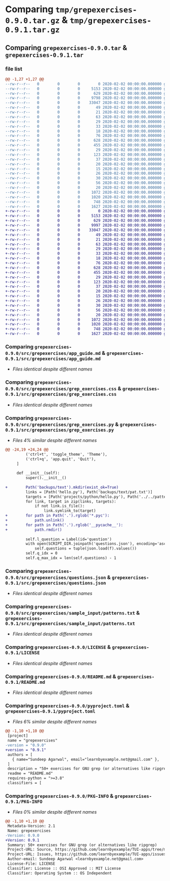 # Comparing `tmp/grepexercises-0.9.0.tar.gz` & `tmp/grepexercises-0.9.1.tar.gz`

## Comparing `grepexercises-0.9.0.tar` & `grepexercises-0.9.1.tar`

### file list

```diff
@@ -1,27 +1,27 @@
--rw-r--r--   0        0        0        0 2020-02-02 00:00:00.000000 grepexercises-0.9.0/src/grepexercises/__init__.py
--rw-r--r--   0        0        0     5153 2020-02-02 00:00:00.000000 grepexercises-0.9.0/src/grepexercises/app_guide.md
--rw-r--r--   0        0        0      629 2020-02-02 00:00:00.000000 grepexercises-0.9.0/src/grepexercises/grep_exercises.css
--rw-r--r--   0        0        0     9798 2020-02-02 00:00:00.000000 grepexercises-0.9.0/src/grepexercises/grep_exercises.py
--rw-r--r--   0        0        0    33047 2020-02-02 00:00:00.000000 grepexercises-0.9.0/src/grepexercises/questions.json
--rw-r--r--   0        0        0       49 2020-02-02 00:00:00.000000 grepexercises-0.9.0/src/grepexercises/user_progress.json
--rw-r--r--   0        0        0       21 2020-02-02 00:00:00.000000 grepexercises-0.9.0/src/grepexercises/sample_input/.hidden
--rw-r--r--   0        0        0       63 2020-02-02 00:00:00.000000 grepexercises-0.9.0/src/grepexercises/sample_input/code.txt
--rw-r--r--   0        0        0       29 2020-02-02 00:00:00.000000 grepexercises-0.9.0/src/grepexercises/sample_input/colors_1
--rw-r--r--   0        0        0       33 2020-02-02 00:00:00.000000 grepexercises-0.9.0/src/grepexercises/sample_input/colors_2.txt
--rw-r--r--   0        0        0       18 2020-02-02 00:00:00.000000 grepexercises-0.9.0/src/grepexercises/sample_input/lines.txt
--rw-r--r--   0        0        0       76 2020-02-02 00:00:00.000000 grepexercises-0.9.0/src/grepexercises/sample_input/nul_separated
--rw-r--r--   0        0        0      628 2020-02-02 00:00:00.000000 grepexercises-0.9.0/src/grepexercises/sample_input/patterns.txt
--rw-r--r--   0        0        0      455 2020-02-02 00:00:00.000000 grepexercises-0.9.0/src/grepexercises/sample_input/pcre.txt
--rw-r--r--   0        0        0       29 2020-02-02 00:00:00.000000 grepexercises-0.9.0/src/grepexercises/sample_input/regex_terms.txt
--rw-r--r--   0        0        0      123 2020-02-02 00:00:00.000000 grepexercises-0.9.0/src/grepexercises/sample_input/sample.txt
--rw-r--r--   0        0        0       37 2020-02-02 00:00:00.000000 grepexercises-0.9.0/src/grepexercises/sample_input/substitute.sh
--rw-r--r--   0        0        0       20 2020-02-02 00:00:00.000000 grepexercises-0.9.0/src/grepexercises/sample_input/terms.txt
--rw-r--r--   0        0        0       15 2020-02-02 00:00:00.000000 grepexercises-0.9.0/src/grepexercises/sample_input/backups/color list.txt
--rw-r--r--   0        0        0       26 2020-02-02 00:00:00.000000 grepexercises-0.9.0/src/grepexercises/sample_input/backups/dot_files/.bash_aliases
--rw-r--r--   0        0        0       30 2020-02-02 00:00:00.000000 grepexercises-0.9.0/src/grepexercises/sample_input/backups/dot_files/.inputrc
--rw-r--r--   0        0        0       56 2020-02-02 00:00:00.000000 grepexercises-0.9.0/src/grepexercises/sample_input/projects/python/hello.py
--rw-r--r--   0        0        0       20 2020-02-02 00:00:00.000000 grepexercises-0.9.0/src/grepexercises/sample_input/projects/shell/hello.sh
--rw-r--r--   0        0        0     1072 2020-02-02 00:00:00.000000 grepexercises-0.9.0/LICENSE
--rw-r--r--   0        0        0     1020 2020-02-02 00:00:00.000000 grepexercises-0.9.0/README.md
--rw-r--r--   0        0        0      748 2020-02-02 00:00:00.000000 grepexercises-0.9.0/pyproject.toml
--rw-r--r--   0        0        0     1627 2020-02-02 00:00:00.000000 grepexercises-0.9.0/PKG-INFO
+-rw-r--r--   0        0        0        0 2020-02-02 00:00:00.000000 grepexercises-0.9.1/src/grepexercises/__init__.py
+-rw-r--r--   0        0        0     5153 2020-02-02 00:00:00.000000 grepexercises-0.9.1/src/grepexercises/app_guide.md
+-rw-r--r--   0        0        0      629 2020-02-02 00:00:00.000000 grepexercises-0.9.1/src/grepexercises/grep_exercises.css
+-rw-r--r--   0        0        0     9997 2020-02-02 00:00:00.000000 grepexercises-0.9.1/src/grepexercises/grep_exercises.py
+-rw-r--r--   0        0        0    33047 2020-02-02 00:00:00.000000 grepexercises-0.9.1/src/grepexercises/questions.json
+-rw-r--r--   0        0        0       49 2020-02-02 00:00:00.000000 grepexercises-0.9.1/src/grepexercises/user_progress.json
+-rw-r--r--   0        0        0       21 2020-02-02 00:00:00.000000 grepexercises-0.9.1/src/grepexercises/sample_input/.hidden
+-rw-r--r--   0        0        0       63 2020-02-02 00:00:00.000000 grepexercises-0.9.1/src/grepexercises/sample_input/code.txt
+-rw-r--r--   0        0        0       29 2020-02-02 00:00:00.000000 grepexercises-0.9.1/src/grepexercises/sample_input/colors_1
+-rw-r--r--   0        0        0       33 2020-02-02 00:00:00.000000 grepexercises-0.9.1/src/grepexercises/sample_input/colors_2.txt
+-rw-r--r--   0        0        0       18 2020-02-02 00:00:00.000000 grepexercises-0.9.1/src/grepexercises/sample_input/lines.txt
+-rw-r--r--   0        0        0       76 2020-02-02 00:00:00.000000 grepexercises-0.9.1/src/grepexercises/sample_input/nul_separated
+-rw-r--r--   0        0        0      628 2020-02-02 00:00:00.000000 grepexercises-0.9.1/src/grepexercises/sample_input/patterns.txt
+-rw-r--r--   0        0        0      455 2020-02-02 00:00:00.000000 grepexercises-0.9.1/src/grepexercises/sample_input/pcre.txt
+-rw-r--r--   0        0        0       29 2020-02-02 00:00:00.000000 grepexercises-0.9.1/src/grepexercises/sample_input/regex_terms.txt
+-rw-r--r--   0        0        0      123 2020-02-02 00:00:00.000000 grepexercises-0.9.1/src/grepexercises/sample_input/sample.txt
+-rw-r--r--   0        0        0       37 2020-02-02 00:00:00.000000 grepexercises-0.9.1/src/grepexercises/sample_input/substitute.sh
+-rw-r--r--   0        0        0       20 2020-02-02 00:00:00.000000 grepexercises-0.9.1/src/grepexercises/sample_input/terms.txt
+-rw-r--r--   0        0        0       15 2020-02-02 00:00:00.000000 grepexercises-0.9.1/src/grepexercises/sample_input/backups/color list.txt
+-rw-r--r--   0        0        0       26 2020-02-02 00:00:00.000000 grepexercises-0.9.1/src/grepexercises/sample_input/backups/dot_files/.bash_aliases
+-rw-r--r--   0        0        0       30 2020-02-02 00:00:00.000000 grepexercises-0.9.1/src/grepexercises/sample_input/backups/dot_files/.inputrc
+-rw-r--r--   0        0        0       56 2020-02-02 00:00:00.000000 grepexercises-0.9.1/src/grepexercises/sample_input/projects/python/hello.py
+-rw-r--r--   0        0        0       20 2020-02-02 00:00:00.000000 grepexercises-0.9.1/src/grepexercises/sample_input/projects/shell/hello.sh
+-rw-r--r--   0        0        0     1072 2020-02-02 00:00:00.000000 grepexercises-0.9.1/LICENSE
+-rw-r--r--   0        0        0     1020 2020-02-02 00:00:00.000000 grepexercises-0.9.1/README.md
+-rw-r--r--   0        0        0      748 2020-02-02 00:00:00.000000 grepexercises-0.9.1/pyproject.toml
+-rw-r--r--   0        0        0     1627 2020-02-02 00:00:00.000000 grepexercises-0.9.1/PKG-INFO
```

### Comparing `grepexercises-0.9.0/src/grepexercises/app_guide.md` & `grepexercises-0.9.1/src/grepexercises/app_guide.md`

 * *Files identical despite different names*

### Comparing `grepexercises-0.9.0/src/grepexercises/grep_exercises.css` & `grepexercises-0.9.1/src/grepexercises/grep_exercises.css`

 * *Files identical despite different names*

### Comparing `grepexercises-0.9.0/src/grepexercises/grep_exercises.py` & `grepexercises-0.9.1/src/grepexercises/grep_exercises.py`

 * *Files 4% similar despite different names*

```diff
@@ -24,19 +24,24 @@
         ('ctrl+t', 'toggle_theme', 'Theme'),
         ('ctrl+q', 'app.quit', 'Quit'),
     ]
 
     def __init__(self):
         super().__init__()
 
+        Path('backups/text').mkdir(exist_ok=True)
         links = [Path('hello.py'), Path('backups/text/pat.txt')]
         targets = [Path('projects/python/hello.py'), Path('../../patterns.txt')]
         for link, target in zip(links, targets):
             if not link.is_file():
                 link.symlink_to(target)
+        for path in Path('.').rglob('*.pyc'):
+            path.unlink()
+        for path in Path('.').rglob('__pycache__'):
+            path.rmdir()
 
         self.l_question = Label(id='question')
         with open(SCRIPT_DIR.joinpath('questions.json'), encoding='ascii') as f:
             self.questions = tuple(json.load(f).values())
         self.q_idx = 0
         self.q_max_idx = len(self.questions) - 1
```

### Comparing `grepexercises-0.9.0/src/grepexercises/questions.json` & `grepexercises-0.9.1/src/grepexercises/questions.json`

 * *Files identical despite different names*

### Comparing `grepexercises-0.9.0/src/grepexercises/sample_input/patterns.txt` & `grepexercises-0.9.1/src/grepexercises/sample_input/patterns.txt`

 * *Files identical despite different names*

### Comparing `grepexercises-0.9.0/LICENSE` & `grepexercises-0.9.1/LICENSE`

 * *Files identical despite different names*

### Comparing `grepexercises-0.9.0/README.md` & `grepexercises-0.9.1/README.md`

 * *Files identical despite different names*

### Comparing `grepexercises-0.9.0/pyproject.toml` & `grepexercises-0.9.1/pyproject.toml`

 * *Files 6% similar despite different names*

```diff
@@ -1,10 +1,10 @@
 [project]
 name = "grepexercises"
-version = "0.9.0"
+version = "0.9.1"
 authors = [
   { name="Sundeep Agarwal", email="learnbyexample.net@gmail.com" },
 ]
 description = "50+ exercises for GNU grep (or alternatives like ripgrep)"
 readme = "README.md"
 requires-python = ">=3.8"
 classifiers = [
```

### Comparing `grepexercises-0.9.0/PKG-INFO` & `grepexercises-0.9.1/PKG-INFO`

 * *Files 0% similar despite different names*

```diff
@@ -1,10 +1,10 @@
 Metadata-Version: 2.1
 Name: grepexercises
-Version: 0.9.0
+Version: 0.9.1
 Summary: 50+ exercises for GNU grep (or alternatives like ripgrep)
 Project-URL: Source, https://github.com/learnbyexample/TUI-apps/tree/main/GrepExercises
 Project-URL: Issues, https://github.com/learnbyexample/TUI-apps/issues
 Author-email: Sundeep Agarwal <learnbyexample.net@gmail.com>
 License-File: LICENSE
 Classifier: License :: OSI Approved :: MIT License
 Classifier: Operating System :: OS Independent
```

